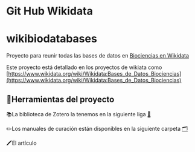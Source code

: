 # Git Hub Wikidata

# wikibiodatabases

Proyecto para reunir todas las bases de datos en [Biociencias en Wikidata](https://es.wikipedia.org/wiki/Base_de_datos_biol%C3%B3gica)

Este proyecto está detallado en los proyectos de wikiata  como [https://www.wikidata.org/wiki/Wikidata:Bases_de_Datos_Biociencias](https://www.wikidata.org/wiki/Wikidata:Bases_de_Datos_Biociencias)

## 🧰Herramientas del proyecto

📚La biblioteca de Zotero la tenemos en la siguiente liga [🔗
](https://www.zotero.org/groups/4628198/wikibiodatabases/library)

✏️Los manuales de curación están disponibles en la siguiente carpeta [🗂](https://drive.google.com/drive/folders/1HeMLHmBXU7h6kr-CcoVs6PQKGv7yqiAN)

🖍El artículo 

